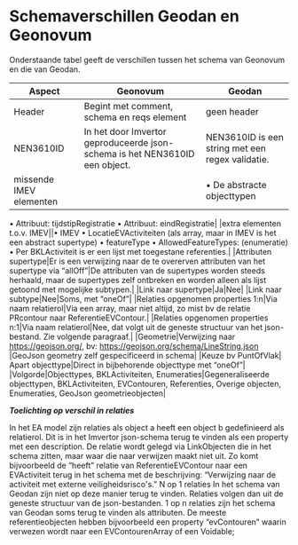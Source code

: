 Schemaverschillen Geodan en Geonovum
====================================

Onderstaande tabel geeft de verschillen tussen het schema van Geonovum en die van Geodan. 

|Aspect|Geonovum|Geodan|
|------|--------|------|
|Header|Begint met comment, schema en reqs element|geen header|
|NEN3610ID|In het door Imvertor geproduceerde json-schema is het NEN3610ID een object.|NEN3610ID is een string met een regex validatie.|
|missende IMEV elementen||•	De abstracte objecttypen
•	Attribuut: tijdstipRegistratie
•	Attribuut: eindRegistratie|
|extra elementen t.o.v. IMEV||•	IMEV
•	LocatieEVActiviteiten (als array, maar in IMEV is het een abstract supertype)
•	featureType 
•	AllowedFeatureTypes: (enumeratie)
•	Per BKLActiviteit is er een lijst met toegestane referenties.|
|Attributen supertype|Er is een verwijzing naar de te overerven attributen van het supertype via “allOff”|De attributen van de supertypes worden steeds herhaald, maar de supertypes zelf ontbreken en worden alleen als lijst getoond met mogelijke subtypen.|
|Link naar supertype|Ja|Nee|
|Link naar subtype|Nee|Soms, met “oneOf”|
|Relaties opgenomen properties 1:n|Via naam relatierol|Via een array, maar niet altijd, zo mist bv de relatie PRcontour naar ReferentieEVContour.|
|Relaties opgenomen properties n:1|Via naam relatierol|Nee, dat volgt uit de geneste structuur van het json-bestand. Zie volgende paragraaf.|
|Geometrie|Verwijzing naar https://geojson.org/, bv: https://geojson.org/schema/LineString.json |GeoJson geometry zelf gespecificeerd in schema|
|Keuze bv PuntOfVlak| Apart objecttype|Direct in bijbehorende objecttype met “oneOf”|
|Volgorde|Objecttypes, BKLActiviteiten, Enumeraties|Gegeneraliseerde objecttypen, BKLActiviteiten, EVContouren, Referenties, Overige objecten, Enumeraties, GeoJson geometrieobjecten|

***Toelichting op verschil in relaties***

In het EA model zijn relaties als object a heeft een object b gedefinieerd als relatierol. Dit is in het Imvertor json-schema terug te vinden als een property met een description. De relatie wordt gelegd via LinkObjecten die in het schema zitten, maar waar die naar verwijzen maakt niet uit.
Zo komt bijvoorbeeld de “heeft” relatie van ReferentieEVContour naar een EVActiviteit terug in het schema met de beschrijving: “Verwijzing naar de activiteit met externe veiligheidsrisco's.”
N op 1 relaties In het schema van Geodan zijn niet op deze manier terug te vinden. Relaties volgen dan uit de geneste structuur van de json-bestanden. 
1 op n relaties zijn het schema van Geodan soms terug te vinden als attributen. De meeste referentieobjecten hebben bijvoorbeeld een property “evContouren” waarin verwezen wordt naar een EVContourenArray of een Voidable;


